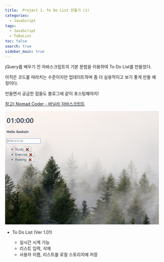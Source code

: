 ```yaml
---
title:  Project 1. To Do List 만들기 (1)
categories: 
  - JavaScript
tags: 
  - JavaScript
  - ToDoList
toc: false
search: true
sidebar_main: true
---
```

  
jQuery를 배우기 전 자바스크립트의 기본 문법을 이용하여 To Do List를 만들었다.
  
아직은 코드를 따라치는 수준이지만 업데이트하며 좀 더 실용적이고 보기 좋게 만들 예정이다.

만들면서 궁금한 점들도 블로그에 같이 포스팅해야지!

[참고) Nomad Coder - 바닐라 자바스크립트](https://www.youtube.com/playlist?list=PLLUCyU7SBaR7tOMe-ySJ5Uu1UlEBznxTr)


![ToDo List Ver1.01](/assets/images/190219_1.jpg)

* To Do List (Ver 1.01)

  * 실시간 시계 기능
  * 리스트 입력, 삭제
  * 사용자 이름, 리스트를 로컬 스토리지에 저장
